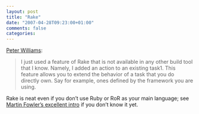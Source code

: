 ```yaml
---
layout: post
title: "Rake"
date: "2007-04-28T09:23:00+01:00"
comments: false
categories: 
---
```


<p><a href="http://pezra.barelyenough.org/blog/2007/04/rake-is-sweet/">Peter Williams</a>:</p>

<blockquote>
<p>I just used a feature of Rake that is not available in any other build tool that I know. Namely, I added an action to an existing task1. This feature allows you to extend the behavior of a task that you do directly own. Say for example, ones defined by the framework you are using.</p>
</blockquote>

<p>Rake is neat even if you don&#8217;t use Ruby or RoR as your main language; see <a href="http://www.martinfowler.com/articles/rake.html">Martin Fowler&#8217;s excellent intro</a> if you don&#8217;t know it yet.</p>


